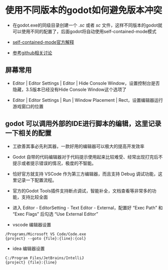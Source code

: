 # 使用不同版本的godot如何避免版本冲突

- 在godot.exe的同级目录创建一个 ._sc_ 或者 _sc_ 文件，这样不同版本的godot就可以使用不同的配置了，后面godot将自动使用self-contained-mode模式

- [self-contained-mode官方解释](https://docs.godotengine.org/en/latest/tutorials/io/data_paths.html#self-contained-mode)

- [参考github相关讨论](https://github.com/godotengine/godot-proposals/issues/2474)

## 屏幕常用

- Editor | Editor Settings | Editor | Hide Console Window，设置控制台是否隐藏，3.5版本已经没有Hide Console Window这个选项了

- Editor | Editor Settings | Run | Window Placement | Rect，设置编辑器运行游戏窗口的位置


## godot 可以调用外部的IDE进行脚本的编辑，这里记录一下相关的配置

- 工欲善其事必先利其器，一款好用的编辑器可以极大的提高开发效率
- Godot 自带的代码编辑器对于代码提示使用起来比较难受、经常出现打完后不提示或者提示错误的情况，极度的不智能。
- 恰好官方就支持 VSCode 作为第三方编辑器，而且支持 Debug 调试功能，这里记录一下配置流程。

- 官方的Godot Tools插件支持断点调试，智能补全，文档查看等非常多的功能，支持比较全面

- 进入 Editor - EditorSetting - Text Editor - External，配置好 “Exec Path” 和 “Exec Flags” 后勾选 “Use External Editor”

- vscode 编辑器设置

```
/Programs/Microsoft VS Code/Code.exe
{project} --goto {file}:{line}:{col}
```

- idea 编辑器设置

```
C:/Program Files/JetBrains/IntelliJ
{project} {file}:{line}
```
